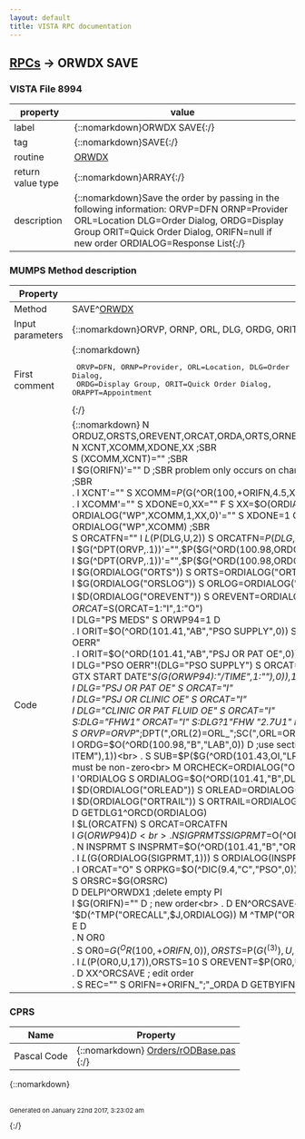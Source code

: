 ```yaml
---
layout: default
title: VISTA RPC documentation
---
```




## [RPCs](TableOfContent.md) &#8594; ORWDX SAVE 



### VISTA File 8994 


 property | value 
--- | --- 
 label | {::nomarkdown}ORWDX SAVE{:/}
 tag | {::nomarkdown}SAVE{:/}
 routine | [ORWDX](http://code.osehra.org/dox/Routine_ORWDX_source.html)
 return value type | {::nomarkdown}ARRAY{:/}
 description | {::nomarkdown}Save the order by passing in the following information:        ORVP=DFN        ORNP=Provider        ORL=Location        DLG=Order Dialog,        ORDG=Display Group        ORIT=Quick Order Dialog,        ORIFN=null if new order        ORDIALOG=Response List{:/}


### MUMPS Method description

 Property | Value 
 --- | --- 
 Method | SAVE^[ORWDX](http://code.osehra.org/dox/Routine_ORWDX_source.html)
 Input parameters | {::nomarkdown}ORVP, ORNP, ORL, DLG, ORDG, ORIT, ORIFN, ORDIALOG, ORDEA, ORAPPT, ORSRC, OREVTDF{:/}
 First comment | {::nomarkdown}<pre> ORVP=DFN, ORNP=Provider, ORL=Location, DLG=Order Dialog,<br/> ORDG=Display Group, ORIT=Quick Order Dialog, ORAPPT=Appointment</pre>{:/}
 Code | {::nomarkdown}  N ORDUZ,ORSTS,OREVENT,ORCAT,ORDA,ORTS,ORNEW,ORCHECK,ORLOG,ORLEAD,ORTRAIL,ORPKG,ORWP94,ORCATFN,OREVTYPE,ONPASS<br> N XCNT,XCOMM,XDONE,XX  ;SBR<br> S (XCOMM,XCNT)=""  ;SBR<br> I $G(ORIFN)'="" D  ;SBR problem only occurs on change or renew orders<br> . S XCNT=$O(^OR(100,+ORIFN,4.5,"ID","COMMENT",XCNT))  ;SBR<br> . I XCNT'="" S XCOMM=$P($G(^OR(100,+ORIFN,4.5,XCNT,0)),"^",2)  ;SBR<br> . I XCOMM'="" S XDONE=0,XX="" F  S XX=$O(ORDIALOG("WP",XCOMM,1,XX)) Q:XX=""  D  ;SBR<br> . . I ORDIALOG("WP",XCOMM,1,XX,0)'="" S XDONE=1 Q  ;SBR<br> . I XCOMM'="",'$G(XDONE),$D(ORDIALOG("WP",XCOMM)) K ORDIALOG("WP",XCOMM)  ;SBR<br> S ORCATFN="" I $L($P(DLG,U,2)) S ORCATFN=$P(DLG,U,2),DLG=$P(DLG,U,1)<br> I $G(^DPT(ORVP,.1))'="",$P($G(^ORD(100.98,ORDG,0)),U)="CLINIC MEDICATIONS" K ORDIALOG("ORTS")<br> I $G(^DPT(ORVP,.1))'="",$P($G(^ORD(100.98,ORDG,0)),U)="CLINIC INFUSIONS" K ORDIALOG("ORTS")<br> I $G(ORDIALOG("ORTS")) S ORTS=ORDIALOG("ORTS") K ORDIALOG("ORTS")<br> I $G(ORDIALOG("ORSLOG")) S ORLOG=ORDIALOG("ORSLOG") K ORDIALOG("ORSLOG")<br> I $D(ORDIALOG("OREVENT")) S OREVENT=ORDIALOG("OREVENT") K ORDIALOG("OREVENT")<br> S ORCAT=$$INPT^ORCD,ORCAT=$S(ORCAT=1:"I",1:"O")<br> I DLG="PS MEDS" S ORWP94=1 D<br> . I ORIT=$O(^ORD(101.41,"AB","PSO SUPPLY",0)) S DLG="PSO SUPPLY"<br> . I ORIT=$O(^ORD(101.41,"AB","PSO OERR",0)) S DLG="PSO OERR"<br> . I ORIT=$O(^ORD(101.41,"AB","PSJ OR PAT OE",0)) S DLG="PSJ OR PAT OE"<br> I DLG="PSO OERR"!(DLG="PSO SUPPLY") S ORCAT="O" I $G(OREVENT("EFFECTIVE")) D<br> . S ORDIALOG($O(^ORD(101.41,"B","OR GTX START DATE"_$S($G(ORWP94):"/TIME",1:""),0)),1)=OREVENT("EFFECTIVE")<br> I DLG="PSJ OR PAT OE" S ORCAT="I"<br> I DLG="PSJ OR CLINIC OE" S ORCAT="I"<br> I DLG="CLINIC OR PAT FLUID OE" S ORCAT="I"<br> S:DLG="FHW1" ORCAT="I" S:DLG?1"FHW "2.7U1" MEAL" ORCAT="O"<br> S ORVP=ORVP_";DPT(",ORL(2)=ORL_";SC(",ORL=ORL(2)<br> I ORDG=$O(^ORD(100.98,"B","LAB",0)) D  ;use section<br> . N OI,SUB S OI=+$G(ORDIALOG($$PTR^ORCD("OR GTX ORDERABLE ITEM"),1))<br> . S SUB=$P($G(^ORD(101.43,OI,"LR")),U,6),ORDG=$$DGRP^ORMLR(SUB)<br> K:'ORDG ORDG K:'ORIT ORIT ; Dgrp & Quick must be non-zero<br> M ORCHECK=ORDIALOG("ORCHECK") K ORDIALOG("ORCHECK")<br> S ORDIALOG=$O(^ORD(101.41,"AB",DLG,0))<br> I 'ORDIALOG S ORDIALOG=$O(^ORD(101.41,"B",DLG,0))<br> I $D(ORDIALOG("ORLEAD")) S ORLEAD=ORDIALOG("ORLEAD")<br> I $D(ORDIALOG("ORTRAIL")) S ORTRAIL=ORDIALOG("ORTRAIL")<br> D GETDLG1^ORCD(ORDIALOG)<br> I $L(ORCATFN) S ORCAT=ORCATFN<br> I $G(ORWP94) D<br> . N SIGPRMT S SIGPRMT=$O(^ORD(101.41,"B","OR GTX SIG",0))<br> . N INSPRMT S INSPRMT=$O(^ORD(101.41,"B","OR GTX INSTRUCTIONS",0))<br> . I $L($G(ORDIALOG(SIGPRMT,1))) S ORDIALOG(INSPRMT,"FORMAT")="@"<br> . I ORCAT="O" S ORPKG=$O(^DIC(9.4,"C","PSO",0))<br> . I ORCAT="I" S ORPKG=$O(^DIC(9.4,"C","PSJ",0))<br> S ORSRC=$G(ORSRC)<br> D DELPI^ORWDX1 ;delete empty PI<br> I $G(ORIFN)="" D  ; new order<br> . D EN^ORCSAVE<br> . S REC="" I ORIFN D GETBYIFN^ORWORR(.REC,ORIFN)<br> . I '$D(^TMP("ORECALL",$J,ORDIALOG)) M ^TMP("ORECALL",$J,ORDIALOG)=ORDIALOG<br> E  D<br> . N OR0<br> . S OR0=$G(^OR(100,+ORIFN,0)),ORSTS=$P($G(^(3)),U,3),ORDG=$P(OR0,U,11)<br> . I $L($P(OR0,U,17)),ORSTS=10 S OREVENT=$P(OR0,U,17),OREVENT("TS")=$P(OR0,U,13)<br> . D XX^ORCSAVE ; edit order<br> . S REC="" S ORIFN=+ORIFN_";"_ORDA D GETBYIFN^ORWORR(.REC,ORIFN){:/}


### CPRS

 Name | Property 
 --- | --- 
 Pascal Code | {::nomarkdown} <a href="https://github.com/OSEHRA/VistA/blob/master/Packages/Order%20Entry%20Results%20Reporting/CPRS/CPRS-Chart/Orders/rODBase.pas">Orders/rODBase.pas</a><br/>{:/}

{::nomarkdown} <br/><br/><p style="font-size: 11px">Generated on January 22nd 2017, 3:23:02 am</p>{:/}